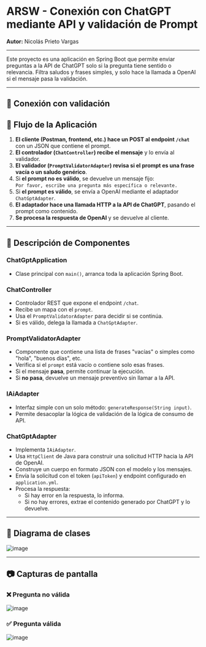 # ARSW - Conexión con ChatGPT mediante API  y validación de Prompt
**Autor:** Nicolás Prieto Vargas  

---

Este proyecto es una aplicación en Spring Boot que permite enviar preguntas a la API de ChatGPT solo si la pregunta tiene sentido o relevancia. Filtra saludos y frases simples, y solo hace la llamada a OpenAI si el mensaje pasa la validación.

---

## 🔹 Conexión con validación

## 🚀 Flujo de la Aplicación

1. **El cliente (Postman, frontend, etc.) hace un POST al endpoint `/chat`** con un JSON que contiene el prompt.
2. **El controlador (`ChatController`) recibe el mensaje** y lo envía al validador.
3. **El validador (`PromptValidatorAdapter`) revisa si el prompt es una frase vacía o un saludo genérico**.
4. Si **el prompt no es válido**, se devuelve un mensaje fijo:  
   `Por favor, escribe una pregunta más específica o relevante.`
5. Si **el prompt es válido**, se envía a OpenAI mediante el adaptador `ChatGptAdapter`.
6. **El adaptador hace una llamada HTTP a la API de ChatGPT**, pasando el prompt como contenido.
7. **Se procesa la respuesta de OpenAI** y se devuelve al cliente.

---

## 🧠 Descripción de Componentes

### ChatGptApplication
- Clase principal con `main()`, arranca toda la aplicación Spring Boot.

### ChatController
- Controlador REST que expone el endpoint `/chat`.
- Recibe un mapa con el `prompt`.
- Usa el `PromptValidatorAdapter` para decidir si se continúa.
- Si es válido, delega la llamada a `ChatGptAdapter`.

### PromptValidatorAdapter
- Componente que contiene una lista de frases "vacías" o simples como "hola", "buenos días", etc.
- Verifica si el `prompt` está vacío o contiene solo esas frases.
- Si el mensaje **pasa**, permite continuar la ejecución.
- Si **no pasa**, devuelve un mensaje preventivo sin llamar a la API.


### IAiAdapter
- Interfaz simple con un solo método: `generateResponse(String input)`.
- Permite desacoplar la lógica de validación de la lógica de consumo de API.


### ChatGptAdapter
- Implementa `IAiAdapter`.
- Usa `HttpClient` de Java para construir una solicitud HTTP hacia la API de OpenAI.
- Construye un cuerpo en formato JSON con el modelo y los mensajes.
- Envía la solicitud con el token (`apiToken`) y endpoint configurado en `application.yml`.
- Procesa la respuesta:
  - Si hay error en la respuesta, lo informa.
  - Si no hay errores, extrae el contenido generado por ChatGPT y lo devuelve.

---

## 🧬 Diagrama de clases
![image](https://github.com/user-attachments/assets/746d36de-e615-45c6-a7e8-79edd1b9b532)


---

## 📷 Capturas de pantalla

### ❌ Pregunta no válida

![image](https://github.com/user-attachments/assets/0c0886d5-94b7-48e5-917d-4183cad0fb6b)

### ✅ Pregunta válida

![image](https://github.com/user-attachments/assets/5fb32325-da40-41f4-808c-428a62f5b2f3)


